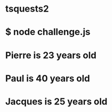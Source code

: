 # tsquests2
# $ node challenge.js
# Pierre is 23 years old
# Paul is 40 years old
# Jacques is 25 years old